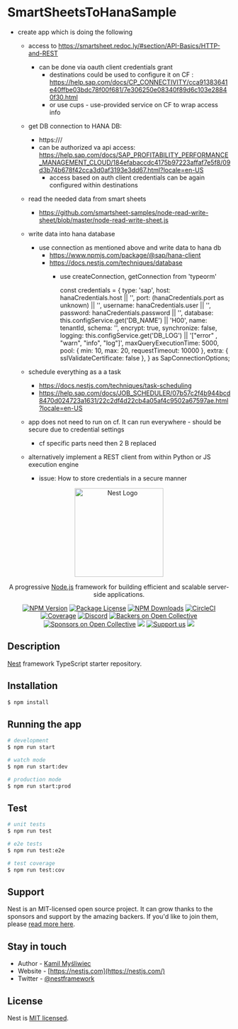 # SmartSheetsToHanaSample


- create app which is doing the following
  - access to https://smartsheet.redoc.ly/#section/API-Basics/HTTP-and-REST
    - can be done via oauth client credentials grant
      - destinations could be used to configure it on CF : https://help.sap.com/docs/CP_CONNECTIVITY/cca91383641e40ffbe03bdc78f00f681/7e306250e08340f89d6c103e28840f30.html
      - or use cups - use-provided service on CF to wrap access info
  - get DB connection to HANA DB:
      - https://<papm-cloud-api>/<Get DB credentials>
      - can be authorized va api access: https://help.sap.com/docs/SAP_PROFITABILITY_PERFORMANCE_MANAGEMENT_CLOUD/184efabaccdc4175b97223affaf7e5f8/09d3b74b678f42cca3d0af3193e3dd67.html?locale=en-US
        - access based on auth client credentials can be again configured within destinations
  - read the needed data from smart sheets
      - https://github.com/smartsheet-samples/node-read-write-sheet/blob/master/node-read-write-sheet.js
  - write data into hana database
      - use connection as mentioned above and write data to hana db
          - https://www.npmjs.com/package/@sap/hana-client
          - https://docs.nestjs.com/techniques/database
              - use  createConnection, getConnection   from 'typeorm'

                const credentials = {
                    type: 'sap',
                    host: hanaCredentials.host || '',
                    port: (hanaCredentials.port as unknown) || '',
                    username: hanaCredentials.user || '',
                    password: hanaCredentials.password || '',
                    database: this.configService.get<string>('DB_NAME') || 'H00',
                    name: tenantId,
                    schema: '',
                    encrypt: true,
                    synchronize: false,
                    logging: this.configService.get<string>('DB_LOG') || '["error" , "warn", "info", "log"]',
                    maxQueryExecutionTime: 5000,
                    pool: { min: 10, max: 20, requestTimeout: 10000 },
                    extra: { sslValidateCertificate: false },
                } as SapConnectionOptions;



  - schedule everything as a a task
      - https://docs.nestjs.com/techniques/task-scheduling
      - https://help.sap.com/docs/JOB_SCHEDULER/07b57c2f4b944bcd8470d024723a1631/22c2df4d22cb4a05af4c9502a67597ae.html?locale=en-US 

  - app does not need to run on cf. It can run everywhere - should be secure due to credential settings
    - cf specific parts need then 2 B replaced

  - alternatively implement a REST client from within Python or JS execution engine
    - issue: How to store credentials in a secure manner

 


<p align="center">
  <a href="http://nestjs.com/" target="blank"><img src="https://nestjs.com/img/logo-small.svg" width="200" alt="Nest Logo" /></a>
</p>

[circleci-image]: https://img.shields.io/circleci/build/github/nestjs/nest/master?token=abc123def456
[circleci-url]: https://circleci.com/gh/nestjs/nest

  <p align="center">A progressive <a href="http://nodejs.org" target="_blank">Node.js</a> framework for building efficient and scalable server-side applications.</p>
    <p align="center">
<a href="https://www.npmjs.com/~nestjscore" target="_blank"><img src="https://img.shields.io/npm/v/@nestjs/core.svg" alt="NPM Version" /></a>
<a href="https://www.npmjs.com/~nestjscore" target="_blank"><img src="https://img.shields.io/npm/l/@nestjs/core.svg" alt="Package License" /></a>
<a href="https://www.npmjs.com/~nestjscore" target="_blank"><img src="https://img.shields.io/npm/dm/@nestjs/common.svg" alt="NPM Downloads" /></a>
<a href="https://circleci.com/gh/nestjs/nest" target="_blank"><img src="https://img.shields.io/circleci/build/github/nestjs/nest/master" alt="CircleCI" /></a>
<a href="https://coveralls.io/github/nestjs/nest?branch=master" target="_blank"><img src="https://coveralls.io/repos/github/nestjs/nest/badge.svg?branch=master#9" alt="Coverage" /></a>
<a href="https://discord.gg/G7Qnnhy" target="_blank"><img src="https://img.shields.io/badge/discord-online-brightgreen.svg" alt="Discord"/></a>
<a href="https://opencollective.com/nest#backer" target="_blank"><img src="https://opencollective.com/nest/backers/badge.svg" alt="Backers on Open Collective" /></a>
<a href="https://opencollective.com/nest#sponsor" target="_blank"><img src="https://opencollective.com/nest/sponsors/badge.svg" alt="Sponsors on Open Collective" /></a>
  <a href="https://paypal.me/kamilmysliwiec" target="_blank"><img src="https://img.shields.io/badge/Donate-PayPal-ff3f59.svg"/></a>
    <a href="https://opencollective.com/nest#sponsor"  target="_blank"><img src="https://img.shields.io/badge/Support%20us-Open%20Collective-41B883.svg" alt="Support us"></a>
  <a href="https://twitter.com/nestframework" target="_blank"><img src="https://img.shields.io/twitter/follow/nestframework.svg?style=social&label=Follow"></a>
</p>
  <!--[![Backers on Open Collective](https://opencollective.com/nest/backers/badge.svg)](https://opencollective.com/nest#backer)
  [![Sponsors on Open Collective](https://opencollective.com/nest/sponsors/badge.svg)](https://opencollective.com/nest#sponsor)-->

## Description

[Nest](https://github.com/nestjs/nest) framework TypeScript starter repository.

## Installation

```bash
$ npm install
```

## Running the app

```bash
# development
$ npm run start

# watch mode
$ npm run start:dev

# production mode
$ npm run start:prod
```

## Test

```bash
# unit tests
$ npm run test

# e2e tests
$ npm run test:e2e

# test coverage
$ npm run test:cov
```

## Support

Nest is an MIT-licensed open source project. It can grow thanks to the sponsors and support by the amazing backers. If you'd like to join them, please [read more here](https://docs.nestjs.com/support).

## Stay in touch

- Author - [Kamil Myśliwiec](https://kamilmysliwiec.com)
- Website - [https://nestjs.com](https://nestjs.com/)
- Twitter - [@nestframework](https://twitter.com/nestframework)

## License

Nest is [MIT licensed](LICENSE).


